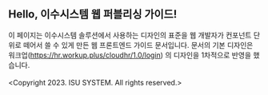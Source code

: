 
## Hello, 이수시스템 웹 퍼블리싱 가이드!

이 페이지는 이수시스템 솔루션에서 사용하는 디자인의 표준을 웹 개발자가 컨포넌트 단위로 떼어서 쓸 수 있게 만든 웹 프론트엔드 가이드 문서입니다.
문서의 기본 디자인은 워크업(https://hr.workup.plus/cloudhr/1.0/login) 의 디자인을 1차적으로 반영을 했습니다.
</br></br>
<Copyright 2023. ISU SYSTEM. All rights reserved.>